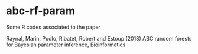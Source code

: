# abc-rf-param

Some R codes associated to the paper

Raynal, Marin, Pudlo, Ribatet, Robert and Estoup (2018) ABC random forests for Bayesian parameter inference,
Bioinformatics
